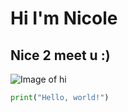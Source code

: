 # Hi I'm Nicole
## Nice 2 meet u :)

![Image of hi](https://m.media-amazon.com/images/I/71+0RN7OEML.png)

``` python
print("Hello, world!")
```
